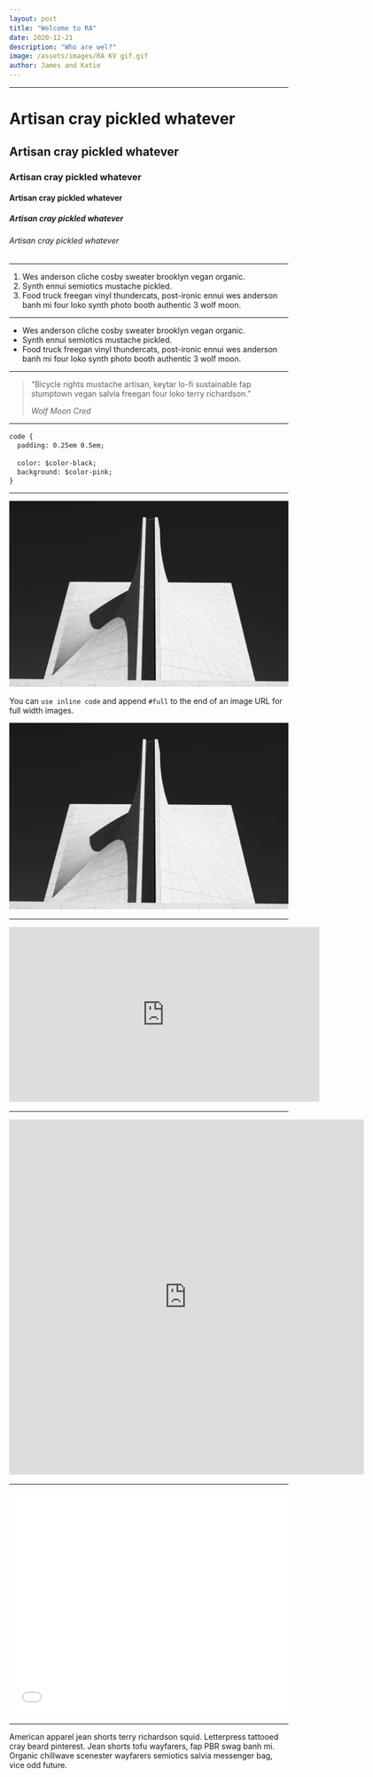 ```yaml
---
layout: post
title: "Welcome to RA"
date: 2020-12-21
description: "Who are wel?"
image: /assets/images/RA KV gif.gif
author: James and Katie
---
```



* * *

Artisan cray pickled whatever
=============================

Artisan cray pickled whatever
-----------------------------

### Artisan cray pickled whatever

#### Artisan cray pickled whatever

##### Artisan cray pickled whatever

###### Artisan cray pickled whatever

* * *

1.  Wes anderson cliche cosby sweater brooklyn vegan organic.
2.  Synth ennui semiotics mustache pickled.
3.  Food truck freegan vinyl thundercats, post-ironic ennui wes anderson banh mi four loko synth photo booth authentic 3 wolf moon.

* * *

*   Wes anderson cliche cosby sweater brooklyn vegan organic.
*   Synth ennui semiotics mustache pickled.
*   Food truck freegan vinyl thundercats, post-ironic ennui wes anderson banh mi four loko synth photo booth authentic 3 wolf moon.

* * *

<blockquote>
  <p>“Bicycle rights mustache artisan, keytar lo-fi sustainable fap stumptown vegan salvia freegan four loko terry richardson.”</p>
  <cite>Wolf Moon Cred</cite>
</blockquote>


* * *


    code {
      padding: 0.25em 0.5em;

      color: $color-black;
      background: $color-pink;
    }


* * *

![Grid Image](/assets/images/placeholder-18.jpg)

You can `use inline code` and append `#full` to the end of an image URL for full width images.

![Full Image](/assets/images/placeholder-18.jpg#full)

* * *

<iframe width="560" height="315" src="https://www.youtube.com/embed/XFYWazblaUA" frameborder="0" allowfullscreen></iframe>

* * *

<iframe src="https://player.vimeo.com/video/189919038?title=0&byline=0&portrait=0" width="640" height="640" frameborder="0" webkitallowfullscreen mozallowfullscreen allowfullscreen></iframe>

* * *

<iframe height='400' scrolling='no' title='Flexbox Flex-Grow Mast' src='//codepen.io/thomasvaeth/embed/qmbKVq/?height=265&theme-id=0&default-tab=result&embed-version=2' frameborder='no' allowtransparency='true' allowfullscreen='true' style='width: 100%;'></iframe>

* * *

American apparel jean shorts terry richardson squid. Letterpress tattooed cray beard pinterest. Jean shorts tofu wayfarers, fap PBR swag banh mi. Organic chillwave scenester wayfarers semiotics salvia messenger bag, vice odd future.
